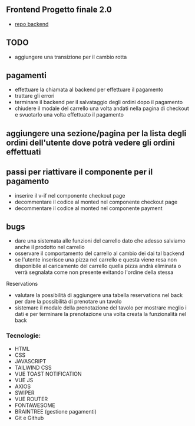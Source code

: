 ## Frontend Progetto finale 2.0

- [repo backend](https://github.com/Francescodc92/pizzeria-backend-laravel-11)

## TODO

- aggiungere una transizione per il cambio rotta

## pagamenti

- effettuare la chiamata al backend per effettuare il pagamento
- trattare gli errori
- terminare il backend per il salvataggio degli ordini dopo il pagamento
- chiudere il modale del carrello una volta andati nella pagina di checkout e svuotarlo una volta effettuato il pagamento

## aggiungere una sezione/pagina per la lista degli ordini dell'utente dove potrà vedere gli ordini effettuati

## passi per riattivare il componente per il pagamento

- inserire il v-if nel componente checkout page
- decommentare il codice al monted nel componente checkout page
- decommentare il codice al monted nel componente payment

## bugs

- dare una sistemata alle funzioni del carrello dato che adesso salviamo anche il prodotto nel carrello
- osservare il comportamento del carrello al cambio dei dai tal backend
- se l'utente inserisce una pizza nel carrello e questa viene resa non disponibile al caricamento del carrello quella pizza andrà eliminata o verrà segnalata come non presente evitando l'ordine della stessa

Reservations

- valutare la possibilità di aggiungere una tabella reservations nel back per dare la possibilità di prenotare un tavolo
- sistemare il modale della prenotazione del tavolo per mostrare meglio i dati e per terminare la prenotazione una volta creata la funzionalità nel back

### Tecnologie:

- HTML
- CSS
- JAVASCRIPT
- TAILWIND CSS
- VUE TOAST NOTIFICATION
- VUE JS
- AXIOS
- SWIPER
- VUE ROUTER
- FONTAWESOME
- BRAINTREE (gestione pagamenti)
- Git e Github
